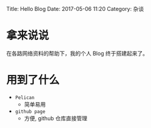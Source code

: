 Title: Hello Blog
Date: 2017-05-06 11:20
Category: 杂谈

# 拿来说说

在各路网络资料的帮助下，我的个人 Blog 终于搭建起来了。

# 用到了什么

* `Pelican`
    * 简单易用
* `github page`
    * 方便, github 仓库直接管理
